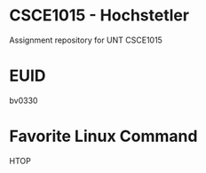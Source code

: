 # CSCE1015 - Hochstetler
Assignment repository for UNT CSCE1015
# EUID
bv0330
# Favorite Linux Command
HTOP

